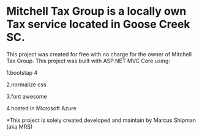 # Mitchell Tax Group is a locally own Tax service located in Goose Creek SC.
This project was created for free with no charge for the owner of Mitchell Tax Group.
This project was built with ASP.NET MVC Core using:

1.bootstap 4

2.normalize css

3.font awesome

4.hosted in Microsoft Azure

*This project is solely created,developed and maintain by Marcus Shipman (aka MRS)
